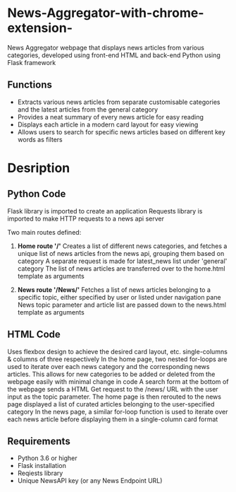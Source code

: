 # News-Aggregator-with-chrome-extension-

News Aggregator webpage that displays news articles from various categories, developed using front-end HTML and back-end Python using Flask framework

## Functions
- Extracts various news articles from separate customisable categories and the latest articles from the general category
- Provides a neat summary of every news article for easy reading
- Displays each article in a modern card layout for easy viewing
- Allows users to search for specific news articles based on different key words as filters

# Desription

## Python Code
Flask library is imported to create an application
Requests library is imported to make HTTP requests to a news api server

Two main routes defined:

1. **Home route '/'**
Creates a list of different news categories, and fetches a unique list of news articles from the news api, grouping them based on category
A separate request is made for latest_news list under 'general' category
The list of news articles are transferred over to the home.html template as arguments

2. **News route '/News/<topic>'**
Fetches a list of news articles belonging to a specific topic, either specified by user or listed under navigation pane
News topic parameter and article list are passed down to the news.html template as arguments

## HTML Code
Uses flexbox design to achieve the desired card layout, etc. single-columns & columns of three respectively
In the home page, two nested for-loops are used to iterate over each news category and the corresponding news articles. This allows for new categories to be added or deleted from the webpage easily with minimal change in code
A search form at the bottom of the webpage sends a HTML Get request to the /news/<topic> URL with the user input as the topic parameter. The home page is then rerouted to the news page displayed a list of curated articles belonging to the user-specified category
In the news page, a similar for-loop function is used to iterate over each news article before displaying them in a single-column card format

## Requirements
- Python 3.6 or higher
- Flask installation
- Reqiests library
- Unique NewsAPI key (or any News Endpoint URL)
